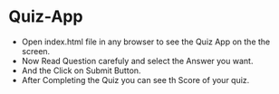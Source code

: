 # Quiz-App
- Open index.html file in any browser to see the Quiz App on the the screen.
- Now Read Question carefuly and select the Answer you want.
- And the Click on Submit Button.
- After Completing the Quiz you can see th Score of your quiz.
